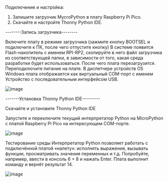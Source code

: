 Подключение и настройка:
1. Запишите загрузчик MycroPython в плату Raspberry Pi Pico.
2. Скачайте и настройте Thonny Python IDE.

--------Запись загрузчика--------

Включите плату в режиме загрузчика (зажмите кнопку BOOTSEL и подключите к ПК, после чего отпустите кнопку)
В системе появится Flash-накопитель с именем RPI-RP2, скопируйте в него файл загрузчика из соответствующей папки, в зависимости от того, какая среда разработки будет использоваться.
После чего плата перезагрузится. Переподключите питание на плате.
В диспетчере устройств OS Windows плата отображается как виртуальный COM-порт с именем Устройство с последовательным интерфейсом USB.

![image](https://github.com/ArduinoSet/Raspberry-Pi-Pico/assets/21033375/e7791e53-cba0-47b8-9e91-99ce25b6a11e)

-------Установка Thonny Python IDE---------

Скачайте и установите Thonny Python IDE

Запустите и переключите текущий интерпретатор Python на MicroPython с платой Raspberry Pi Pico на интересующем COM-порте.

![image](https://github.com/ArduinoSet/Raspberry-Pi-Pico/assets/21033375/60e4fec4-dc7d-4239-bd41-aa614b8a9e0b)

Тестирование среды
Интерпретатор Python позволяет работать с подключённой платой «налету»: исполнять выражения, вызывать функции, просматривать значения переменных и т.д. Попробуйте, например, ввести в консоль 6 + 8 и нажать Enter. Плата выполнит команду и вернёт результат 14.

![image](https://github.com/ArduinoSet/Raspberry-Pi-Pico/assets/21033375/02b4a85d-2b85-44b1-888e-0205c24854b3)
	
